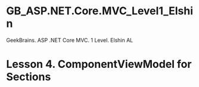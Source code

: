 # GB_ASP.NET.Core.MVC_Level1_Elshin
GeekBrains.  ASP .NET Core MVC. 1 Level. Elshin AL

# Lesson 4. ComponentViewModel for Sections
